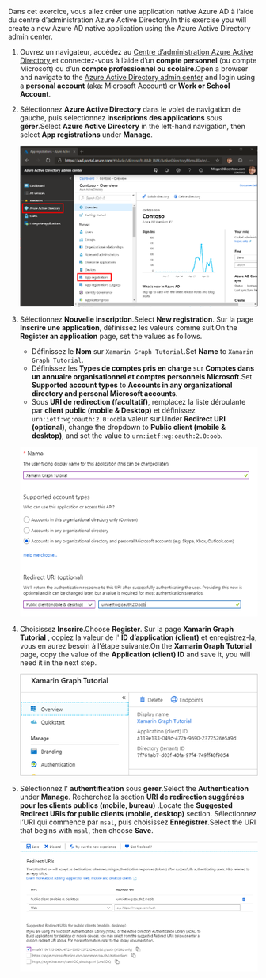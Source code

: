 <!-- markdownlint-disable MD002 MD041 -->

<span data-ttu-id="a4e18-101">Dans cet exercice, vous allez créer une application native Azure AD à l’aide du centre d’administration Azure Active Directory.</span><span class="sxs-lookup"><span data-stu-id="a4e18-101">In this exercise you will create a new Azure AD native application using the Azure Active Directory admin center.</span></span>

1. <span data-ttu-id="a4e18-102">Ouvrez un navigateur, accédez au [Centre d’administration Azure Active Directory ](https://aad.portal.azure.com) et connectez-vous à l’aide d’un **compte personnel** (ou compte Microsoft) ou d’un **compte professionnel ou scolaire**.</span><span class="sxs-lookup"><span data-stu-id="a4e18-102">Open a browser and navigate to the [Azure Active Directory admin center](https://aad.portal.azure.com) and login using a **personal account** (aka: Microsoft Account) or **Work or School Account**.</span></span>

1. <span data-ttu-id="a4e18-103">Sélectionnez **Azure Active Directory** dans le volet de navigation de gauche, puis sélectionnez **inscriptions des applications** sous **gérer**.</span><span class="sxs-lookup"><span data-stu-id="a4e18-103">Select **Azure Active Directory** in the left-hand navigation, then select **App registrations** under **Manage**.</span></span>

    ![<span data-ttu-id="a4e18-104">Capture d’écran des inscriptions d’application</span><span class="sxs-lookup"><span data-stu-id="a4e18-104">A screenshot of the App registrations</span></span> ](./images/aad-portal-app-registrations.png)

1. <span data-ttu-id="a4e18-105">Sélectionnez **Nouvelle inscription**.</span><span class="sxs-lookup"><span data-stu-id="a4e18-105">Select **New registration**.</span></span> <span data-ttu-id="a4e18-106">Sur la page **Inscrire une application**, définissez les valeurs comme suit.</span><span class="sxs-lookup"><span data-stu-id="a4e18-106">On the **Register an application** page, set the values as follows.</span></span>

    - <span data-ttu-id="a4e18-107">Définissez le **Nom** sur `Xamarin Graph Tutorial`.</span><span class="sxs-lookup"><span data-stu-id="a4e18-107">Set **Name** to `Xamarin Graph Tutorial`.</span></span>
    - <span data-ttu-id="a4e18-108">Définissez les **Types de comptes pris en charge** sur **Comptes dans un annuaire organisationnel et comptes personnels Microsoft**.</span><span class="sxs-lookup"><span data-stu-id="a4e18-108">Set **Supported account types** to **Accounts in any organizational directory and personal Microsoft accounts**.</span></span>
    - <span data-ttu-id="a4e18-109">Sous **URI de redirection (facultatif)**, remplacez la liste déroulante par **client public (mobile & Desktop)** et définissez `urn:ietf:wg:oauth:2.0:oob`la valeur sur.</span><span class="sxs-lookup"><span data-stu-id="a4e18-109">Under **Redirect URI (optional)**, change the dropdown to **Public client (mobile & desktop)**, and set the value to `urn:ietf:wg:oauth:2.0:oob`.</span></span>

    ![Capture d’écran de la page inscrire une application](./images/aad-register-an-app.png)

1. <span data-ttu-id="a4e18-111">Choisissez **Inscrire**.</span><span class="sxs-lookup"><span data-stu-id="a4e18-111">Choose **Register**.</span></span> <span data-ttu-id="a4e18-112">Sur la page **Xamarin Graph Tutorial** , copiez la valeur de l' **ID d’application (client)** et enregistrez-la, vous en aurez besoin à l’étape suivante.</span><span class="sxs-lookup"><span data-stu-id="a4e18-112">On the **Xamarin Graph Tutorial** page, copy the value of the **Application (client) ID** and save it, you will need it in the next step.</span></span>

    ![Capture d’écran de l’ID d’application de la nouvelle inscription de l’application](./images/aad-application-id.png)

1. <span data-ttu-id="a4e18-114">Sélectionnez l' **authentification** sous **gérer**.</span><span class="sxs-lookup"><span data-stu-id="a4e18-114">Select the **Authentication** under **Manage**.</span></span> <span data-ttu-id="a4e18-115">Recherchez la section **URI de redirection suggérées pour les clients publics (mobile, bureau)** .</span><span class="sxs-lookup"><span data-stu-id="a4e18-115">Locate the **Suggested Redirect URIs for public clients (mobile, desktop)** section.</span></span> <span data-ttu-id="a4e18-116">Sélectionnez l’URI qui commence par `msal`, puis choisissez **Enregistrer**.</span><span class="sxs-lookup"><span data-stu-id="a4e18-116">Select the URI that begins with `msal`, then choose **Save**.</span></span>

    ![Capture d’écran de la page des URI de redirection](./images/aad-redirect-uris.png)
